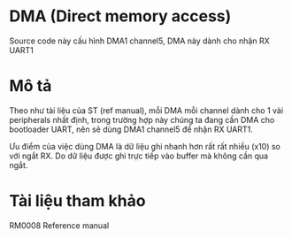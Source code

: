 
# DMA (Direct memory access)
Source code này cấu hình DMA1 channel5, DMA này dành cho nhận RX UART1
# Mô tả
Theo như tài liệu của ST (ref manual), mỗi DMA mỗi channel dành cho 1 vài peripherals nhất định, trong trường hợp này chúng ta đang cần DMA cho bootloader UART, nên sẽ dùng DMA1 channel5 để nhận RX UART1.

Ưu điểm của việc dùng DMA là dữ liệu ghi nhanh hơn rất rất nhiều (x10) so với ngắt RX. Do dữ liệu được ghi trực tiếp vào buffer mà không cần qua ngắt.

# Tài liệu tham khảo
RM0008 Reference manual


